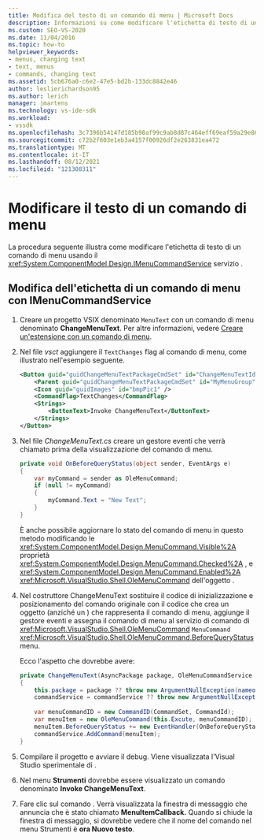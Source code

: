 ```yaml
---
title: Modifica del testo di un comando di menu | Microsoft Docs
description: Informazioni su come modificare l'etichetta di testo di un comando di menu usando il servizio IMenuCommandService esaminando questo esempio di codice.
ms.custom: SEO-VS-2020
ms.date: 11/04/2016
ms.topic: how-to
helpviewer_keywords:
- menus, changing text
- text, menus
- commands, changing text
ms.assetid: 5cb676a0-c6e2-47e5-bd2b-133dc8842e46
author: leslierichardson95
ms.author: lerich
manager: jmartens
ms.technology: vs-ide-sdk
ms.workload:
- vssdk
ms.openlocfilehash: 3c7396b54147d185b98af99c9ab8d87c464eff69eaf59a29e86b5962f8daf753
ms.sourcegitcommit: c72b2f603e1eb3a4157f00926df2e263831ea472
ms.translationtype: MT
ms.contentlocale: it-IT
ms.lasthandoff: 08/12/2021
ms.locfileid: "121308311"
---
```

# <a name="change-the-text-of-a-menu-command"></a>Modificare il testo di un comando di menu
La procedura seguente illustra come modificare l'etichetta di testo di un comando di menu usando il <xref:System.ComponentModel.Design.IMenuCommandService> servizio .

## <a name="changing-a-menu-command-label-with-the-imenucommandservice"></a>Modifica dell'etichetta di un comando di menu con IMenuCommandService

1. Creare un progetto VSIX denominato `MenuText` con un comando di menu denominato **ChangeMenuText**. Per altre informazioni, vedere [Creare un'estensione con un comando di menu](../extensibility/creating-an-extension-with-a-menu-command.md).

2. Nel file *vsct* aggiungere il `TextChanges` flag al comando di menu, come illustrato nell'esempio seguente.

    ```xml
    <Button guid="guidChangeMenuTextPackageCmdSet" id="ChangeMenuTextId" priority="0x0100" type="Button">
        <Parent guid="guidChangeMenuTextPackageCmdSet" id="MyMenuGroup" />
        <Icon guid="guidImages" id="bmpPic1" />
        <CommandFlag>TextChanges</CommandFlag>
        <Strings>
            <ButtonText>Invoke ChangeMenuText</ButtonText>
        </Strings>
    </Button>
    ```

3. Nel file *ChangeMenuText.cs* creare un gestore eventi che verrà chiamato prima della visualizzazione del comando di menu.

    ```csharp
    private void OnBeforeQueryStatus(object sender, EventArgs e)
    {
        var myCommand = sender as OleMenuCommand;
        if (null != myCommand)
        {
            myCommand.Text = "New Text";
        }
    }
    ```

    È anche possibile aggiornare lo stato del comando di menu in questo metodo modificando le <xref:System.ComponentModel.Design.MenuCommand.Visible%2A> proprietà <xref:System.ComponentModel.Design.MenuCommand.Checked%2A> , e <xref:System.ComponentModel.Design.MenuCommand.Enabled%2A> <xref:Microsoft.VisualStudio.Shell.OleMenuCommand> dell'oggetto .

4. Nel costruttore ChangeMenuText sostituire il codice di inizializzazione e posizionamento del comando originale con il codice che crea un oggetto (anziché un ) che rappresenta il comando di menu, aggiunge il gestore eventi e assegna il comando di menu al servizio di comando di <xref:Microsoft.VisualStudio.Shell.OleMenuCommand> `MenuCommand` <xref:Microsoft.VisualStudio.Shell.OleMenuCommand.BeforeQueryStatus> menu.

    Ecco l'aspetto che dovrebbe avere:

    ```csharp
    private ChangeMenuText(AsyncPackage package, OleMenuCommandService commandService)
    {
        this.package = package ?? throw new ArgumentNullException(nameof(package));
        commandService = commandService ?? throw new ArgumentNullException(nameof(commandService));
        
        var menuCommandID = new CommandID(CommandSet, CommandId);
        var menuItem = new OleMenuCommand(this.Excute, menuCommandID);
        menuItem.BeforeQueryStatus += new EventHandler(OnBeforeQueryStatus);
        commandService.AddCommand(menuItem);
    }
    ```

5. Compilare il progetto e avviare il debug. Viene visualizzata l'Visual Studio sperimentale di .

6. Nel menu **Strumenti** dovrebbe essere visualizzato un comando denominato **Invoke ChangeMenuText**.

7. Fare clic sul comando . Verrà visualizzata la finestra di messaggio che annuncia che è stato chiamato **MenuItemCallback.** Quando si chiude la finestra di messaggio, si dovrebbe vedere che il nome del comando nel menu Strumenti è **ora Nuovo testo**.
